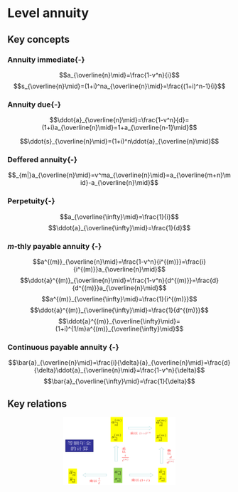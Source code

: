 # Level annuity

## Key concepts

### Annuity immediate{-}

$$a_{\overline{n}\mid}=\frac{1-v^n}{i}$$
$$s_{\overline{n}\mid}=(1+i)^na_{\overline{n}\mid}=\frac{(1+i)^n-1}{i}$$

### Annuity due{-}

$$\ddot{a}_{\overline{n}\mid}=\frac{1-v^n}{d}=(1+i)a_{\overline{n}\mid}=1+a_{\overline{n-1}\mid}$$

$$\ddot{s}_{\overline{n}\mid}=(1+i)^n\ddot{a}_{\overline{n}\mid}$$


### Deffered annuity{-}

$$_{m|}a_{\overline{n}\mid}=v^ma_{\overline{n}\mid}=a_{\overline{m+n}\mid}-a_{\overline{n}\mid}$$

### Perpetuity{-}

$$a_{\overline{\infty}\mid}=\frac{1}{i}$$
$$\ddot{a}_{\overline{\infty}\mid}=\frac{1}{d}$$

### $m$-thly payable annuity {-}

$$a^{(m)}_{\overline{n}\mid}=\frac{1-v^n}{i^{(m)}}=\frac{i}{i^{(m)}}a_{\overline{n}\mid}$$
$$\ddot{a}^{(m)}_{\overline{n}\mid}=\frac{1-v^n}{d^{(m)}}=\frac{d}{d^{(m)}}a_{\overline{n}\mid}$$
$$a^{(m)}_{\overline{\infty}\mid}=\frac{1}{i^{(m)}}$$
$$\ddot{a}^{(m)}_{\overline{\infty}\mid}=\frac{1}{d^{(m)}}$$
$$\ddot{a}^{(m)}_{\overline{\infty}\mid}=(1+i)^{1/m}a^{(m)}_{\overline{\infty}\mid}$$

### Continuous payable annuity {-}

$$\bar{a}_{\overline{n}\mid}=\frac{i}{\delta}{a}_{\overline{n}\mid}=\frac{d}{\delta}\ddot{a}_{\overline{n}\mid}=\frac{1-v^n}{\delta}$$
$$\bar{a}_{\overline{\infty}\mid}=\frac{1}{\delta}$$

## Key relations

<img src="./plots/annuity-1.png" width="50%" style="display: block; margin: auto;" />

